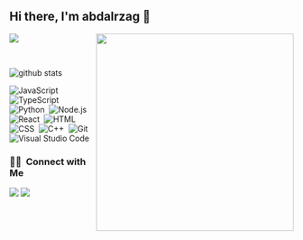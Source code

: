 ## Hi there, I'm abdalrzag 👋

<img align="right" width="350px" src="https://64.media.tumblr.com/42286385622a0422f83c4b8243abf4e6/tumblr_oasdfdlSwO1sznfdio1_500.gifv"></img>

![](https://komarev.com/ghpvc/?username=Senpai-10&style=flat-square)


<br>



![github stats](https://github-readme-stats.vercel.app/api?username=Senpai-10&include_all_commits=true&count_private=true&show_icons=true&theme=dracula)

<div float="left">
  
  ![JavaScript](https://img.shields.io/badge/-JavaScript-333333?style=for-the-badge&logo=javascript)&nbsp;
  ![TypeScript](https://img.shields.io/badge/-TypeScript-333333?style=for-the-badge&logo=TypeScript)&nbsp;
  ![Python](https://img.shields.io/badge/-Python-333333?style=for-the-badge&logo=Python)&nbsp;
  ![Node.js](https://img.shields.io/badge/-Node.js-333333?style=for-the-badge&logo=node.js)&nbsp;
  ![React](https://img.shields.io/badge/-React-333333?style=for-the-badge&logo=React)&nbsp;
  ![HTML](https://img.shields.io/badge/-HTML-333333?style=for-the-badge&logo=HTML5)&nbsp;
  ![CSS](https://img.shields.io/badge/-CSS-333333?style=for-the-badge&logo=CSS3&logoColor=1572B6)&nbsp;
  ![C++](https://img.shields.io/badge/-c++-333333?style=for-the-badge&logo=c%2B%2B)&nbsp;
  ![Git](https://img.shields.io/badge/-Git-333333?style=for-the-badge&logo=Git)&nbsp;
  ![Visual Studio Code](https://img.shields.io/badge/-Visual%20Studio%20Code-333333?style=for-the-badge&logo=visual-studio-code&logoColor=007ACC)&nbsp;
  
</div>

### 🤝🏻 &nbsp;Connect with Me

<p align="left">

  <a href="https://discord.com/users/422611986506055681/"><img src="https://img.shields.io/badge/-!シ Senpai-1877F2?style=for-the-badge&logo=Discord&logoColor=white"/></a>
  <a href="https://twitter.com/senpai400/"><img src="https://img.shields.io/badge/-@senpai400-1877F2?style=for-the-badge&logo=Twitter&logoColor=white"/></a>
  
</p>
